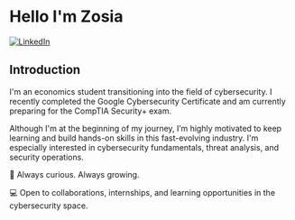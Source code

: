 # Hello I'm Zosia
<a href="https://www.linkedin.com/in/zofia-c-94744b29b" target="_blank">
  <img src="https://img.shields.io/badge/LinkedIn-Profil-blue?style=for-the-badge&logo=linkedin" alt="LinkedIn">
</a>

## Introduction
I'm an economics student transitioning into the field of cybersecurity. I recently completed the Google Cybersecurity Certificate and am currently preparing for the CompTIA Security+ exam.

Although I'm at the beginning of my journey, I’m highly motivated to keep learning and build hands-on skills in this fast-evolving industry. I'm especially interested in cybersecurity fundamentals, threat analysis, and security operations.

🔐 Always curious. Always growing.

💻 Open to collaborations, internships, and learning opportunities in the cybersecurity space.


